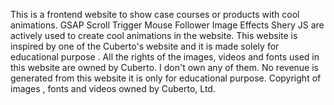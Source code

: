 This is a frontend website to show case courses or products with cool animations. 
GSAP
Scroll Trigger
Mouse Follower
Image Effects
Shery JS are actively used to create cool animations in the website.
This website is inspired by one of the Cuberto's website and it is made solely for educational purpose .
All the rights of the images, videos and fonts used in this website are owned by Cuberto. I don't own any of them.
No revenue is generated from this website it is only for educational purpose.
Copyright of images , fonts and videos owned by Cuberto, Ltd.
